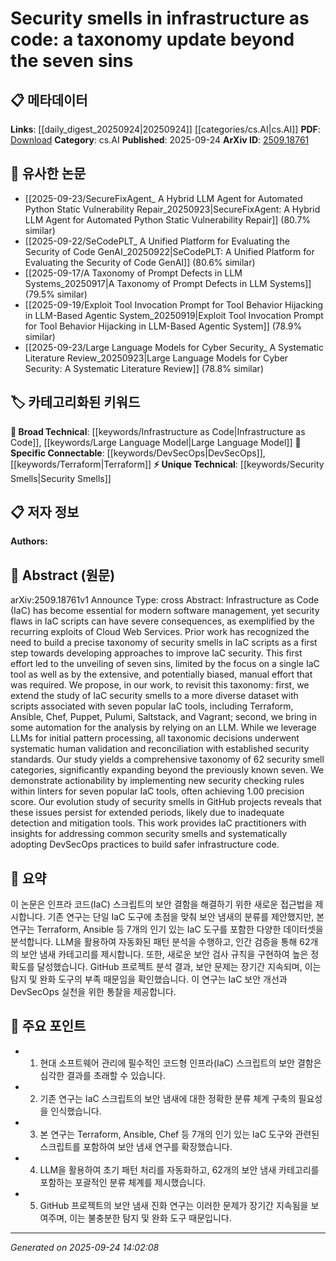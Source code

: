 <!-- KEYWORD_LINKING_METADATA:
{
  "processed_timestamp": "2025-09-24T14:02:08.658649",
  "vocabulary_version": "1.0",
  "selected_keywords": [
    "Infrastructure as Code",
    "Security Smells",
    "DevSecOps",
    "Terraform",
    "Large Language Model"
  ],
  "rejected_keywords": [],
  "similarity_scores": {
    "Infrastructure as Code": 0.78,
    "Security Smells": 0.85,
    "DevSecOps": 0.81,
    "Terraform": 0.79,
    "Large Language Model": 0.8
  },
  "extraction_method": "AI_prompt_based",
  "budget_applied": true,
  "candidates_json": {
    "candidates": [
      {
        "surface": "Infrastructure as Code",
        "canonical": "Infrastructure as Code",
        "aliases": [
          "IaC"
        ],
        "category": "broad_technical",
        "rationale": "A foundational concept in the paper, essential for understanding the context of security smells.",
        "novelty_score": 0.45,
        "connectivity_score": 0.88,
        "specificity_score": 0.65,
        "link_intent_score": 0.78
      },
      {
        "surface": "security smells",
        "canonical": "Security Smells",
        "aliases": [
          "code smells",
          "security vulnerabilities"
        ],
        "category": "unique_technical",
        "rationale": "Central to the paper's contribution, offering a taxonomy that can be linked to security practices.",
        "novelty_score": 0.72,
        "connectivity_score": 0.79,
        "specificity_score": 0.82,
        "link_intent_score": 0.85
      },
      {
        "surface": "DevSecOps practices",
        "canonical": "DevSecOps",
        "aliases": [
          "Development Security Operations"
        ],
        "category": "specific_connectable",
        "rationale": "Highlights the integration of security into DevOps, a key practice for addressing security smells.",
        "novelty_score": 0.58,
        "connectivity_score": 0.83,
        "specificity_score": 0.76,
        "link_intent_score": 0.81
      },
      {
        "surface": "Terraform",
        "canonical": "Terraform",
        "aliases": [],
        "category": "specific_connectable",
        "rationale": "One of the popular IaC tools analyzed, relevant for linking tool-specific security insights.",
        "novelty_score": 0.55,
        "connectivity_score": 0.84,
        "specificity_score": 0.78,
        "link_intent_score": 0.79
      },
      {
        "surface": "Large Language Model",
        "canonical": "Large Language Model",
        "aliases": [
          "LLM"
        ],
        "category": "broad_technical",
        "rationale": "Used in the paper for automation, linking to broader AI and NLP discussions.",
        "novelty_score": 0.5,
        "connectivity_score": 0.87,
        "specificity_score": 0.7,
        "link_intent_score": 0.8
      }
    ],
    "ban_list_suggestions": [
      "Cloud Web Services",
      "GitHub projects"
    ]
  },
  "decisions": [
    {
      "candidate_surface": "Infrastructure as Code",
      "resolved_canonical": "Infrastructure as Code",
      "decision": "linked",
      "scores": {
        "novelty": 0.45,
        "connectivity": 0.88,
        "specificity": 0.65,
        "link_intent": 0.78
      }
    },
    {
      "candidate_surface": "security smells",
      "resolved_canonical": "Security Smells",
      "decision": "linked",
      "scores": {
        "novelty": 0.72,
        "connectivity": 0.79,
        "specificity": 0.82,
        "link_intent": 0.85
      }
    },
    {
      "candidate_surface": "DevSecOps practices",
      "resolved_canonical": "DevSecOps",
      "decision": "linked",
      "scores": {
        "novelty": 0.58,
        "connectivity": 0.83,
        "specificity": 0.76,
        "link_intent": 0.81
      }
    },
    {
      "candidate_surface": "Terraform",
      "resolved_canonical": "Terraform",
      "decision": "linked",
      "scores": {
        "novelty": 0.55,
        "connectivity": 0.84,
        "specificity": 0.78,
        "link_intent": 0.79
      }
    },
    {
      "candidate_surface": "Large Language Model",
      "resolved_canonical": "Large Language Model",
      "decision": "linked",
      "scores": {
        "novelty": 0.5,
        "connectivity": 0.87,
        "specificity": 0.7,
        "link_intent": 0.8
      }
    }
  ]
}
-->

# Security smells in infrastructure as code: a taxonomy update beyond the seven sins

## 📋 메타데이터

**Links**: [[daily_digest_20250924|20250924]] [[categories/cs.AI|cs.AI]]
**PDF**: [Download](https://arxiv.org/pdf/2509.18761.pdf)
**Category**: cs.AI
**Published**: 2025-09-24
**ArXiv ID**: [2509.18761](https://arxiv.org/abs/2509.18761)

## 🔗 유사한 논문
- [[2025-09-23/SecureFixAgent_ A Hybrid LLM Agent for Automated Python Static Vulnerability Repair_20250923|SecureFixAgent: A Hybrid LLM Agent for Automated Python Static Vulnerability Repair]] (80.7% similar)
- [[2025-09-22/SeCodePLT_ A Unified Platform for Evaluating the Security of Code GenAI_20250922|SeCodePLT: A Unified Platform for Evaluating the Security of Code GenAI]] (80.6% similar)
- [[2025-09-17/A Taxonomy of Prompt Defects in LLM Systems_20250917|A Taxonomy of Prompt Defects in LLM Systems]] (79.5% similar)
- [[2025-09-19/Exploit Tool Invocation Prompt for Tool Behavior Hijacking in LLM-Based Agentic System_20250919|Exploit Tool Invocation Prompt for Tool Behavior Hijacking in LLM-Based Agentic System]] (78.9% similar)
- [[2025-09-23/Large Language Models for Cyber Security_ A Systematic Literature Review_20250923|Large Language Models for Cyber Security: A Systematic Literature Review]] (78.8% similar)

## 🏷️ 카테고리화된 키워드
**🧠 Broad Technical**: [[keywords/Infrastructure as Code|Infrastructure as Code]], [[keywords/Large Language Model|Large Language Model]]
**🔗 Specific Connectable**: [[keywords/DevSecOps|DevSecOps]], [[keywords/Terraform|Terraform]]
**⚡ Unique Technical**: [[keywords/Security Smells|Security Smells]]

## 📋 저자 정보

**Authors:** 

## 📄 Abstract (원문)

arXiv:2509.18761v1 Announce Type: cross 
Abstract: Infrastructure as Code (IaC) has become essential for modern software management, yet security flaws in IaC scripts can have severe consequences, as exemplified by the recurring exploits of Cloud Web Services. Prior work has recognized the need to build a precise taxonomy of security smells in IaC scripts as a first step towards developing approaches to improve IaC security. This first effort led to the unveiling of seven sins, limited by the focus on a single IaC tool as well as by the extensive, and potentially biased, manual effort that was required. We propose, in our work, to revisit this taxonomy: first, we extend the study of IaC security smells to a more diverse dataset with scripts associated with seven popular IaC tools, including Terraform, Ansible, Chef, Puppet, Pulumi, Saltstack, and Vagrant; second, we bring in some automation for the analysis by relying on an LLM. While we leverage LLMs for initial pattern processing, all taxonomic decisions underwent systematic human validation and reconciliation with established security standards. Our study yields a comprehensive taxonomy of 62 security smell categories, significantly expanding beyond the previously known seven. We demonstrate actionability by implementing new security checking rules within linters for seven popular IaC tools, often achieving 1.00 precision score. Our evolution study of security smells in GitHub projects reveals that these issues persist for extended periods, likely due to inadequate detection and mitigation tools. This work provides IaC practitioners with insights for addressing common security smells and systematically adopting DevSecOps practices to build safer infrastructure code.

## 📝 요약

이 논문은 인프라 코드(IaC) 스크립트의 보안 결함을 해결하기 위한 새로운 접근법을 제시합니다. 기존 연구는 단일 IaC 도구에 초점을 맞춰 보안 냄새의 분류를 제안했지만, 본 연구는 Terraform, Ansible 등 7개의 인기 있는 IaC 도구를 포함한 다양한 데이터셋을 분석합니다. LLM을 활용하여 자동화된 패턴 분석을 수행하고, 인간 검증을 통해 62개의 보안 냄새 카테고리를 제시합니다. 또한, 새로운 보안 검사 규칙을 구현하여 높은 정확도를 달성했습니다. GitHub 프로젝트 분석 결과, 보안 문제는 장기간 지속되며, 이는 탐지 및 완화 도구의 부족 때문임을 확인했습니다. 이 연구는 IaC 보안 개선과 DevSecOps 실천을 위한 통찰을 제공합니다.

## 🎯 주요 포인트

- 1. 현대 소프트웨어 관리에 필수적인 코드형 인프라(IaC) 스크립트의 보안 결함은 심각한 결과를 초래할 수 있습니다.
- 2. 기존 연구는 IaC 스크립트의 보안 냄새에 대한 정확한 분류 체계 구축의 필요성을 인식했습니다.
- 3. 본 연구는 Terraform, Ansible, Chef 등 7개의 인기 있는 IaC 도구와 관련된 스크립트를 포함하여 보안 냄새 연구를 확장했습니다.
- 4. LLM을 활용하여 초기 패턴 처리를 자동화하고, 62개의 보안 냄새 카테고리를 포함하는 포괄적인 분류 체계를 제시했습니다.
- 5. GitHub 프로젝트의 보안 냄새 진화 연구는 이러한 문제가 장기간 지속됨을 보여주며, 이는 불충분한 탐지 및 완화 도구 때문입니다.


---

*Generated on 2025-09-24 14:02:08*